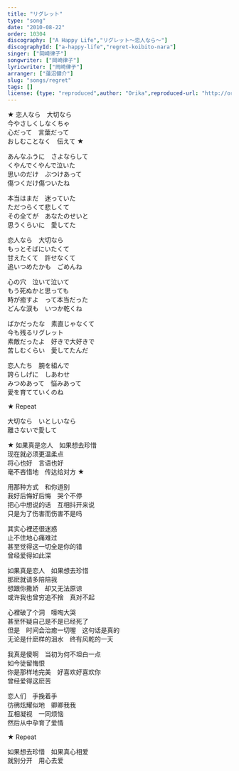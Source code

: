 ```yaml
---
title: "リグレット"
type: "song"
date: "2010-08-22"
order: 10304
discography: ["A Happy Life","リグレット～恋人なら～"]
discographyId: ["a-happy-life","regret-koibito-nara"]
singer: ["岡崎律子"]
songwriter: ["岡崎律子"]
lyricwriter: ["岡崎律子"]
arranger: ["蓮沼健介"]
slug: "songs/regret"
tags: []
license: {type: "reproduced",author: "Orika",reproduced-url: "http://orikamushi.myweb.hinet.net/",reproduced-website: "織歌蟲網站"}
---
```


★ 恋人なら　大切なら   
今やさしくしなくちゃ   
心だって　言葉だって   
おしむことなく　伝えて ★   
  
あんなふうに　さよならして   
くやんでくやんで泣いた   
思いのだけ　ぶつけあって   
傷つくだけ傷ついたね   
  
本当はまだ　迷っていた   
ただつらくて悲しくて   
その全てが　あなたのせいと   
思うくらいに　愛してた   
  
恋人なら　大切なら   
もっとそばにいたくて   
甘えたくて　許せなくて   
追いつめたかも　ごめんね   
  
心の穴　泣いて泣いて   
もう死ぬかと思っても   
時が癒すよ　って本当だった   
どんな涙も　いつか乾くね   
  
ばかだったな　素直じゃなくて   
今も残るリグレット   
素敵だったよ　好きで大好きで   
苦しむくらい　愛してたんだ   
  
恋人たち　腕を組んで   
誇らしげに　しあわせ   
みつめあって　悩みあって   
愛を育てていくのね  
  
★ Repeat   
  
大切なら　いとしいなら   
離さないで愛して  
  
  <!-- 翻译 -->

★ 如果真是恋人　如果想去珍惜   
现在就必须更温柔点   
将心也好　言语也好   
毫不吝惜地　传达给对方 ★   
  
用那种方式　和你道别   
我好后悔好后悔　哭个不停   
把心中想说的话　互相抖开来说   
只是为了伤害而伤害不是吗   
  
其实心裡还很迷惑   
止不住地心痛难过   
甚至觉得这一切全是你的错   
曾经爱得如此深   
  
如果真是恋人　如果想去珍惜   
那麽就请多陪陪我   
想跟你撒娇　却又无法原谅   
或许我也曾穷追不捨　真对不起   
  
心裡破了个洞　嚎啕大哭   
甚至怀疑自己是不是已经死了   
但是　时间会治癒一切喔　这句话是真的   
无论是什麽样的泪水　终有风乾的一天   
  
我真是傻啊　当初为何不坦白一点   
如今徒留悔恨   
你是那样地完美　好喜欢好喜欢你   
曾经爱得这麽苦   
  
恋人们　手挽着手   
彷彿炫耀似地　卿卿我我   
互相凝视　一同烦恼   
然后从中孕育了爱情   
  
★ Repeat   
  
如果想去珍惜　如果真心相爱   
就别分开　用心去爱
